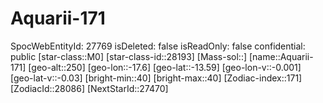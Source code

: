 ﻿---
location: [-13.59,-17.6,250]
type: Station
tags:
- astro/Star

---

# Aquarii-171

SpocWebEntityId: 27769
isDeleted: false
isReadOnly: false
confidential: public
[star-class::M0]
[star-class-id::28193]
[Mass-sol::]
[name::Aquarii-171]
[geo-alt::250]
[geo-lon::-17.6]
[geo-lat::-13.59]
[geo-lon-v::-0.001]
[geo-lat-v::-0.03]
[bright-min::40]
[bright-max::40]
[Zodiac-index::171]
[ZodiacId::28086]
[NextStarId::27470]

